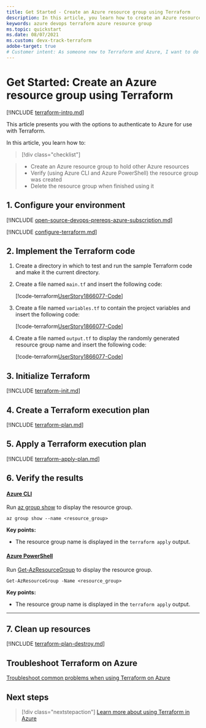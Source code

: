 ```yaml
---
title: Get Started - Create an Azure resource group using Terraform
description: In this article, you learn how to create an Azure resource group using Terraform
keywords: azure devops terraform azure resource group
ms.topic: quickstart
ms.date: 08/07/2021
ms.custom: devx-track-terraform
adobe-target: true
# Customer intent: As someone new to Terraform and Azure, I want to do something simple to confirm my Terraform installation.
---
```


# Get Started: Create an Azure resource group using Terraform

[!INCLUDE [terraform-intro.md](includes/terraform-intro.md)]

This article presents you with the options to authenticate to Azure for use with Terraform.

In this article, you learn how to:
> [!div class="checklist"]

> * Create an Azure resource group to hold other Azure resources
> * Verify (using Azure CLI and Azure PowerShell) the resource group was created
> * Delete the resource group when finished using it

## 1. Configure your environment

[!INCLUDE [open-source-devops-prereqs-azure-subscription.md](../includes/open-source-devops-prereqs-azure-subscription.md)]

[!INCLUDE [configure-terraform.md](includes/configure-terraform.md)]

## 2. Implement the Terraform code

1. Create a directory in which to test and run the sample Terraform code and make it the current directory.

1. Create a file named `main.tf` and insert the following code:

    [!code-terraform[UserStory1866077-Code](../../terraform_samples/quickstart/101-resource-group/main.tf)]

1. Create a file named `variables.tf` to contain the project variables and insert the following code:

    [!code-terraform[UserStory1866077-Code](../../terraform_samples/quickstart/101-resource-group/variables.tf)]

1. Create a file named `output.tf` to display the randomly generated resource group name and insert the following code:

    [!code-terraform[UserStory1866077-Code](../../terraform_samples/quickstart/101-resource-group/output.tf)]

## 3. Initialize Terraform

[!INCLUDE [terraform-init.md](includes/terraform-init.md)]

## 4. Create a Terraform execution plan

[!INCLUDE [terraform-plan.md](includes/terraform-plan.md)]

## 5. Apply a Terraform execution plan

[!INCLUDE [terraform-apply-plan.md](includes/terraform-apply-plan.md)]

## 6. Verify the results

#### [Azure CLI](#tab/azure-cli)

Run [az group show](/cli/azure/group#az_group_show) to display the resource group.

```azurecli
az group show --name <resource_group>
```

**Key points:**

- The resource group name is displayed in the `terraform apply` output.

#### [Azure PowerShell](#tab/azure-powershell)

Run [Get-AzResourceGroup](/powershell/module/az.resources/Get-AzResourceGroup) to display the resource group.

```azurepowershell
Get-AzResourceGroup -Name <resource_group>
```

**Key points:**

- The resource group name is displayed in the `terraform apply` output.

---

## 7. Clean up resources

[!INCLUDE [terraform-plan-destroy.md](includes/terraform-plan-destroy.md)]

## Troubleshoot Terraform on Azure

[Troubleshoot common problems when using Terraform on Azure](troubleshoot.md)

## Next steps

> [!div class="nextstepaction"] 
> [Learn more about using Terraform in Azure](/azure/terraform)